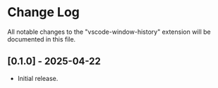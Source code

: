 # Change Log

All notable changes to the "vscode-window-history" extension will be documented in this file.

## [0.1.0] - 2025-04-22

- Initial release.
